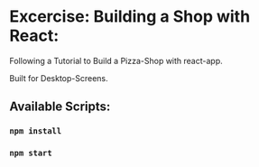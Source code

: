 # Excercise: Building a Shop with React:

Following a Tutorial to Build a Pizza-Shop with react-app.

Built for Desktop-Screens.

## Available Scripts:

### `npm install`

### `npm start`
